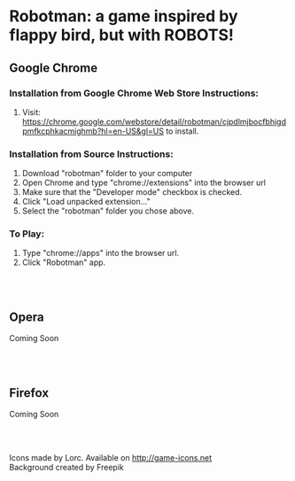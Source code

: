 # Robotman: a game inspired by flappy bird, but with ROBOTS!

## Google Chrome

### Installation from Google Chrome Web Store Instructions:
1.  Visit: https://chrome.google.com/webstore/detail/robotman/cjpdlmjbocfbhjgdpmfkcphkacmighmb?hl=en-US&gl=US to install.

### Installation from Source Instructions:
1. Download "robotman" folder to your computer
2. Open Chrome and type "chrome://extensions" into the browser url
3. Make sure that the "Developer mode" checkbox is checked.
4. Click "Load unpacked extension..."
5. Select the "robotman" folder you chose above.

### To Play:
1.  Type "chrome://apps" into the browser url.
2.  Click "Robotman" app.

<br>
<br>

## Opera

Coming Soon

<br>
<br>

## Firefox

Coming Soon

<br>
<br>

Icons made by Lorc. Available on http://game-icons.net
<br>
Background created by Freepik
